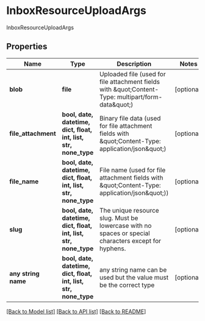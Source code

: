 # InboxResourceUploadArgs

InboxResourceUploadArgs

## Properties
Name | Type | Description | Notes
------------ | ------------- | ------------- | -------------
**blob** | **file** | Uploaded file (used for file attachment fields with \&quot;Content-Type: multipart/form-data\&quot;) | [optional] 
**file_attachment** | **bool, date, datetime, dict, float, int, list, str, none_type** | Binary file data (used for file attachment fields with \&quot;Content-Type: application/json\&quot;) | [optional] 
**file_name** | **bool, date, datetime, dict, float, int, list, str, none_type** | File name (used for file attachment fields with \&quot;Content-Type: application/json\&quot;)) | [optional] 
**slug** | **bool, date, datetime, dict, float, int, list, str, none_type** | The unique resource slug.  Must be lowercase with no spaces or special characters except for hyphens. | [optional] 
**any string name** | **bool, date, datetime, dict, float, int, list, str, none_type** | any string name can be used but the value must be the correct type | [optional]

[[Back to Model list]](../README.md#documentation-for-models) [[Back to API list]](../README.md#documentation-for-api-endpoints) [[Back to README]](../README.md)



